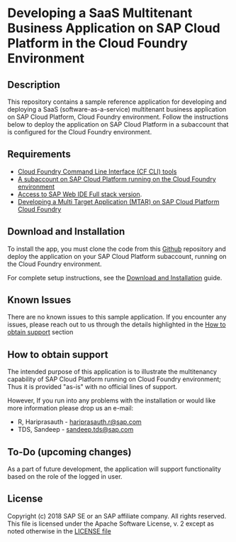# Developing a SaaS Multitenant Business Application on SAP Cloud Platform in the Cloud Foundry Environment

## Description

This repository contains a sample reference application for developing and deploying a SaaS (software-as-a-service) multitenant business application on SAP Cloud Platform, Cloud Foundry environment.
Follow the instructions below to deploy the application on SAP Cloud Platform in a subaccount that is configured for the Cloud Foundry environment.

## Requirements

* [Cloud Foundry Command Line Interface (CF CLI) tools](https://github.com/cloudfoundry/cli)
* [A subaccount on SAP Cloud Platform running on the Cloud Foundry environment](https://cloudplatform.sap.com/enterprise-paas/cloudfoundry.html)
* [Access to SAP Web IDE Full stack version](https://www.sap.com/india/developer/tutorials/webide-innovation-beta.html).
* [Developing a Multi Target Application (MTAR) on SAP Cloud Platform Cloud Foundry](https://help.sap.com/viewer/977416d43cd74bdc958289038749100e/Latest/en-US/c6c4153d74af4df183bf5e66ff53109c.html?q=SAP%20Cloud%20Platform%20Cloud%20Foundry)

## Download and Installation

To install the app, you must clone the code from this [Github](https://github.com/SAP/cloud-cf-multitenant-Inventory-management) repository and deploy the application on your SAP Cloud Platform subaccount, running on the Cloud Foundry environment.

For complete setup instructions, see the [Download and Installation](./Download_and_Installation_Guide) guide.

## Known Issues
There are no known issues to this sample application. If you encounter any issues, please reach out to us through the details highlighted in the [How to obtain support](#how_to_obtain_support) section

## How to obtain support
The intended purpose of this application is to illustrate the multitenancy capability of SAP Cloud Platform running on Cloud Foundry environment; Thus it is provided "as-is" with no official lines of support.

However, If you run into any problems with the installation or would like more information please drop us an e-mail:
* R, Hariprasauth  - hariprasauth.r@sap.com
* TDS, Sandeep - sandeep.tds@sap.com

## To-Do (upcoming changes)

As a part of future development, the application will support functionality based on the role of the logged in user.

## License

Copyright (c) 2018 SAP SE or an SAP affiliate company. All rights reserved.
This file is licensed under the Apache Software License, v. 2 except as noted otherwise in the [LICENSE file](./LICENSE.txt)